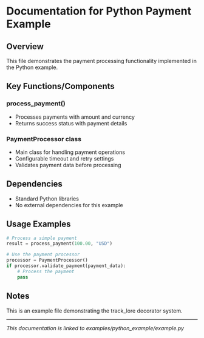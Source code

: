 # Documentation for Python Payment Example

## Overview

This file demonstrates the payment processing functionality implemented in the Python example.

## Key Functions/Components

### process_payment()

- Processes payments with amount and currency
- Returns success status with payment details

### PaymentProcessor class

- Main class for handling payment operations
- Configurable timeout and retry settings
- Validates payment data before processing

## Dependencies

- Standard Python libraries
- No external dependencies for this example

## Usage Examples

```python
# Process a simple payment
result = process_payment(100.00, "USD")

# Use the payment processor
processor = PaymentProcessor()
if processor.validate_payment(payment_data):
    # Process the payment
    pass
```

## Notes

This is an example file demonstrating the track_lore decorator system.

---

_This documentation is linked to examples/python_example/example.py_
